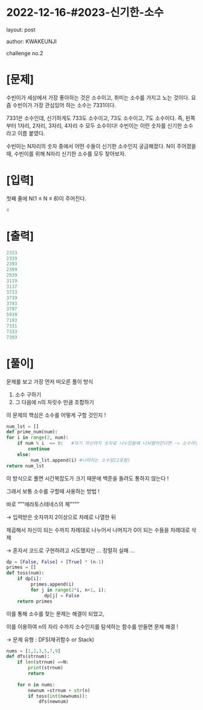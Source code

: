 # 2022-12-16-#2023-신기한-소수

layout: post

author: KWAKEUNJI

challenge no.2

# [문제]

수빈이가 세상에서 가장 좋아하는 것은 소수이고, 취미는 소수를 가지고 노는 것이다. 요즘 수빈이가 가장 관심있어 하는 소수는 7331이다.

7331은 소수인데, 신기하게도 733도 소수이고, 73도 소수이고, 7도 소수이다. 즉, 왼쪽부터 1자리, 2자리, 3자리, 4자리 수 모두 소수이다! 수빈이는 이런 숫자를 신기한 소수라고 이름 붙였다.

수빈이는 N자리의 숫자 중에서 어떤 수들이 신기한 소수인지 궁금해졌다. N이 주어졌을 때, 수빈이를 위해 N자리 신기한 소수를 모두 찾아보자.

# [입력]

첫째 줄에 N(1 ≤ N ≤ 8)이 주어진다.

```c
4
```

# [출력]

```c
2333
2339
2393
2399
2939
3119
3137
3733
3739
3793
3797
5939
7193
7331
7333
7393
```

# [풀이]

문제를 보고 가장 먼저 떠오른 풀이 방식

1. 소수 구하기
2. 그 다음에 n의 자릿수 만큼 조합하기

이 문제의 핵심은 소수를 어떻게 구할 것인지 !

```python
num_lst = []
def prime_num(num):
for i in range(2, num):
    if num % i  == 0:   #자기 자신까지 숫자로 나누었을때 나눠떨어진다면 -> 소수아님
        continue
    else:
         num_lst.append(i) #나머지는 소수임(2포함)
return num_lst
```

이 방식으로 풀면 시간복잡도가 크기 때문에 백준을 돌려도 통하지 않는다 !

그래서 보통 소수를 구할때 사용하는 방법 !

바로 “””에라토스테네스의 체””””

→ 입력받은 숫자까지 2이상으로 차례로 나열한 뒤 

제곱해서 자신이 되는 수까지 차례대로 나누어서 나머지가 0이 되는 수들을 차례대로 삭제

→ 혼자서 코드로 구현하려고 시도했지만 … 장렬히 실패 …

```python
dp = [False, False] + [True] * (n-1)
primes = []
def toss(num):
    if dp[i]:
         primes.append(i)
         for j in range(2*i, n+1, i);
              dp[j] = False
    return primes
```

이를 통해 소수를 찾는 문제는 해결이 되었고, 

이를 이용하여 n의 자리 수까지 소수인지를 탐색하는 함수를 만들면 문제 해결 !

→ 문제 유형 : DFS(재귀함수 or Stack)

```python
nums = [1,2,3,5,7,9]
def dfs(strnum):
	if len(strnum) ==N:
		print(strnum)
		return
	
	for n in nums:
		newnum =strnum + str(n)
		if toss(int(newnums)):
			dfs(newnum)
```